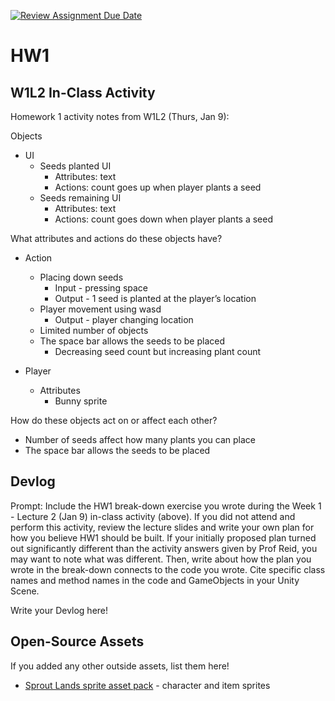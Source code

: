 [![Review Assignment Due Date](https://classroom.github.com/assets/deadline-readme-button-22041afd0340ce965d47ae6ef1cefeee28c7c493a6346c4f15d667ab976d596c.svg)](https://classroom.github.com/a/MjLLqDcN)
# HW1
## W1L2 In-Class Activity

Homework 1 activity notes from W1L2 (Thurs, Jan 9):


Objects
-   UI
    - Seeds planted UI
      - Attributes: text
      - Actions: count goes up when player plants a seed
    - Seeds remaining UI
      - Attributes: text
      - Actions: count goes down when player plants a seed

What attributes and actions do these objects have?
-  Action
    - Placing down seeds
      - Input - pressing space
      - Output - 1 seed is planted at the player’s location
    - Player movement using wasd
      - Output - player changing location
    - Limited number of objects
    - The space bar allows the seeds to be placed
      - Decreasing seed count but increasing plant count

-  Player
    - Attributes
        - Bunny sprite



How do these objects act on or affect each other?

- Number of seeds affect how many plants you can place
- The space bar allows the seeds to be placed


## Devlog
Prompt: Include the HW1 break-down exercise you wrote during the Week 1 - Lecture 2 (Jan 9) in-class activity (above). If you did not attend and perform this activity, review the lecture slides and write your own plan for how you believe HW1 should be built. If your initially proposed plan turned out significantly different than the activity answers given by Prof Reid, you may want to note what was different. Then, write about how the plan you wrote in the break-down connects to the code you wrote. Cite specific class names and method names in the code and GameObjects in your Unity Scene.


Write your Devlog here!


## Open-Source Assets
If you added any other outside assets, list them here!
- [Sprout Lands sprite asset pack](https://cupnooble.itch.io/sprout-lands-asset-pack) - character and item sprites
